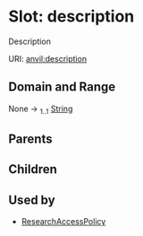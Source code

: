 
# Slot: description

Description

URI: [anvil:description](https://anvilproject.org/acr-harmonized-data-model/description)


## Domain and Range

None &#8594;  <sub>1..1</sub> [String](types/String.md)

## Parents


## Children


## Used by

 * [ResearchAccessPolicy](ResearchAccessPolicy.md)
